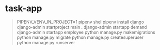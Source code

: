 # task-app

> PIPENV_VENV_IN_PROJECT=1 pipenv shel
> pipenv install django
> django-admin startproject main .
> django-admin startapp demand
> django-admin startapp employee
> python manage.py makemigrations
> python manage.py migrate
> python manage.py createsuperuser
> python manage.py runserver
